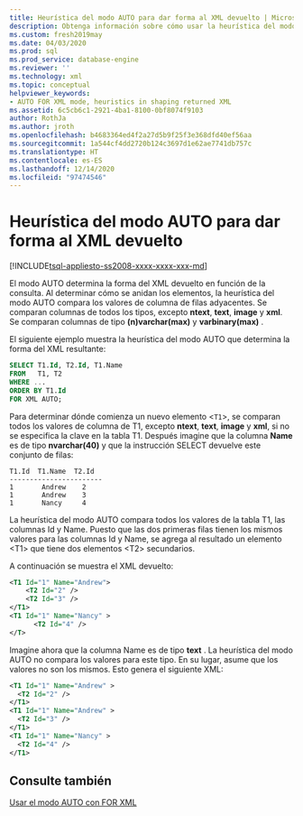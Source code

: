 ```yaml
---
title: Heurística del modo AUTO para dar forma al XML devuelto | Microsoft Docs
description: Obtenga información sobre cómo usar la heurística del modo AUTO con la cláusula FOR XML para comparar los valores de columna de las filas adyacentes y determinar la forma del XML que devuelve una consulta.
ms.custom: fresh2019may
ms.date: 04/03/2020
ms.prod: sql
ms.prod_service: database-engine
ms.reviewer: ''
ms.technology: xml
ms.topic: conceptual
helpviewer_keywords:
- AUTO FOR XML mode, heuristics in shaping returned XML
ms.assetid: 6c5cb6c1-2921-4ba1-8100-0bf8074f9103
author: RothJa
ms.author: jroth
ms.openlocfilehash: b4683364ed4f2a27d5b9f25f3e368dfd40ef56aa
ms.sourcegitcommit: 1a544cf4dd2720b124c3697d1e62ae7741db757c
ms.translationtype: HT
ms.contentlocale: es-ES
ms.lasthandoff: 12/14/2020
ms.locfileid: "97474546"
---
```

# <a name="auto-mode-heuristics-in-shaping-returned-xml"></a>Heurística del modo AUTO para dar forma al XML devuelto

[!INCLUDE[tsql-appliesto-ss2008-xxxx-xxxx-xxx-md](../../includes/tsql-appliesto-ss2008-asdb-xxxx-xxx-md.md)]

El modo AUTO determina la forma del XML devuelto en función de la consulta. Al determinar cómo se anidan los elementos, la heurística del modo AUTO compara los valores de columna de filas adyacentes. Se comparan columnas de todos los tipos, excepto **ntext**, **text**, **image** y **xml**. Se comparan columnas de tipo **(n)varchar(max)** y **varbinary(max)** .  
  
 El siguiente ejemplo muestra la heurística del modo AUTO que determina la forma del XML resultante:  
  
```sql
SELECT T1.Id, T2.Id, T1.Name  
FROM   T1, T2  
WHERE ...  
ORDER BY T1.Id
FOR XML AUTO;
```  
  
 Para determinar dónde comienza un nuevo elemento <`T1`>, se comparan todos los valores de columna de T1, excepto **ntext**, **text**, **image** y **xml**, si no se especifica la clave en la tabla T1. Después imagine que la columna **Name** es de tipo **nvarchar(40)** y que la instrucción SELECT devuelve este conjunto de filas:  
  
```  
T1.Id  T1.Name  T2.Id  
-----------------------  
1       Andrew    2  
1       Andrew    3  
1       Nancy     4  
```  
  
 La heurística del modo AUTO compara todos los valores de la tabla T1, las columnas Id y Name. Puesto que las dos primeras filas tienen los mismos valores para las columnas Id y Name, se agrega al resultado un elemento \<T1> que tiene dos elementos \<T2> secundarios.  
  
 A continuación se muestra el XML devuelto:  
  
```xml
<T1 Id="1" Name="Andrew">  
    <T2 Id="2" />  
    <T2 Id="3" />  
</T1>  
<T1 Id="1" Name="Nancy" >  
      <T2 Id="4" />  
</T>  
```  
  
 Imagine ahora que la columna Name es de tipo **text** . La heurística del modo AUTO no compara los valores para este tipo. En su lugar, asume que los valores no son los mismos. Esto genera el siguiente XML:  
  
```xml
<T1 Id="1" Name="Andrew" >  
  <T2 Id="2" />  
</T1>  
<T1 Id="1" Name="Andrew" >  
  <T2 Id="3" />  
</T1>  
<T1 Id="1" Name="Nancy" >  
  <T2 Id="4" />  
</T1>  
```  
  
## <a name="see-also"></a>Consulte también  
 [Usar el modo AUTO con FOR XML](../../relational-databases/xml/use-auto-mode-with-for-xml.md)  
  
  

